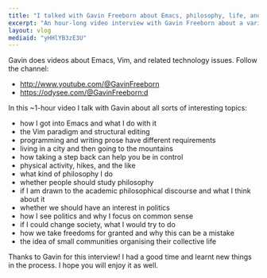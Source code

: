 ```yaml
---
title: "I talked with Gavin Freeborn about Emacs, philosophy, life, and politics"
excerpt: "An hour-long video interview with Gavin Freeborn about a variety of interesting topics, from tech to life in general."
layout: vlog
mediaid: "yHHlYB3zE3U"
---
```


Gavin does videos about Emacs, Vim, and related technology issues.
Follow the channel:

- <http://www.youtube.com/@GavinFreeborn>
- <https://odysee.com/@GavinFreeborn:d>

In this ~1-hour video I talk with Gavin about all sorts of interesting
topics:

- how I got into Emacs and what I do with it
- the Vim paradigm and structural editing
- programming and writing prose have different requirements
- living in a city and then going to the mountains
- how taking a step back can help you be in control
- physical activity, hikes, and the like
- what kind of philosophy I do
- whether people should study philosophy
- if I am drawn to the academic philosophical discourse and what I
  think about it
- whether we should have an interest in politics
- how I see politics and why I focus on common sense
- if I could change society, what I would try to do
- how we take freedoms for granted and why this can be a mistake
- the idea of small communities organising their collective life

Thanks to Gavin for this interview! I had a good time and learnt new
things in the process. I hope you will enjoy it as well.
